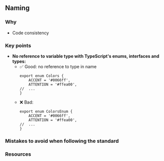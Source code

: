 ## Naming

### Why

- Code consistency

### Key points

- **No reference to variable type with TypeScript's enums, interfaces and types:**
  - ✅ Good: no reference to type in name
    ```tsx
    export enum Colors {
        ACCENT = '#0066ff',
        ATTENTION = '#ffea00',
    //  ...
    }
    ```
  - ❌ Bad:
    ```tsx
    export enum ColorsEnum {
        ACCENT = '#0066ff',
        ATTENTION = '#ffea00',
    //  ...
    }
    ```

### Mistakes to avoid when following the standard

### Resources
